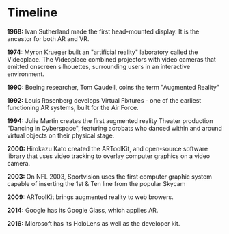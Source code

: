# Timeline
**1968:** Ivan Sutherland made the first head-mounted display. It is the ancestor for both AR and VR.

**1974:** Myron Krueger built an "artificial reality" laboratory called the Videoplace. The Videoplace combined projectors with video cameras that emitted onscreen silhouettes, surrounding users in an interactive environment.

**1990:** Boeing researcher, Tom Caudell, coins the term "Augmented Reality"

**1992:** Louis Rosenberg develops Virtual Fixtures - one of the earliest functioning AR systems, built for the Air Force.

**1994:** Julie Martin creates the first augmented reality Theater production "Dancing in Cyberspace", featuring acrobats who danced within and around virtual objects on their physical stage.

**2000:** Hirokazu Kato created the ARToolKit, and open-source software library that uses video tracking to overlay computer graphics on a video camera.

**2003:** On NFL 2003, Sportvision uses the first computer graphic system capable of inserting the 1st & Ten line from the popular Skycam

**2009:** ARToolKit brings augmented reality to web browers.

**2014:** Google has its Google Glass, which applies AR.

**2016:** Microsoft has its HoloLens as well as the developer kit.
